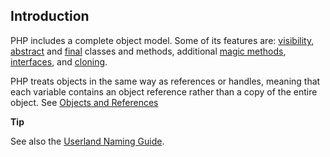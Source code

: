 Introduction
------------

PHP includes a complete object model. Some of its features are:
<a href="/language/oop5/visibility.html" class="link">visibility</a>,
<a href="/language/oop5/abstract.html" class="link">abstract</a> and
<a href="/language/oop5/final.html" class="link">final</a> classes and
methods, additional
<a href="/language/oop5/magic.html" class="link">magic methods</a>,
<a href="/language/oop5/interfaces.html" class="link">interfaces</a>,
and <a href="/language/oop5/cloning.html" class="link">cloning</a>.

PHP treats objects in the same way as references or handles, meaning
that each variable contains an object reference rather than a copy of
the entire object. See
<a href="/language/oop5/references.html" class="link">Objects and References</a>

**Tip**

See also the
<a href="/userlandnaming.html" class="xref">Userland Naming Guide</a>.
